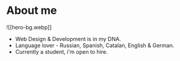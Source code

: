 # About me
![[hero-bg.webp]]
- Web Design & Development is in my DNA.
- Language lover - Russian, Spanish, Catalan, English & German.
- Currently a student, i'm open to hire.
